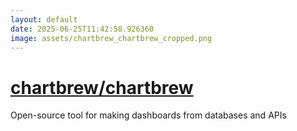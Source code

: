 ```yaml
---
layout: default
date: 2025-06-25T11:42:58.926360
image: assets/chartbrew_chartbrew_cropped.png
---
```


# [chartbrew/chartbrew](https://github.com/chartbrew/chartbrew)

Open-source tool for making dashboards from databases and APIs
